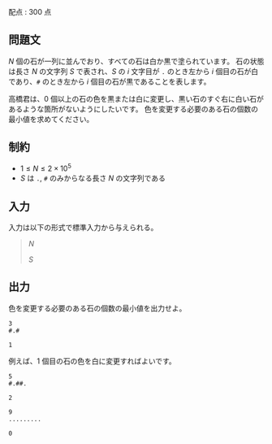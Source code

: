 配点 : $300$ 点

## 問題文

$N$ 個の石が一列に並んでおり、すべての石は白か黒で塗られています。
石の状態は長さ $N$ の文字列 $S$ で表され、$S$ の $i$ 文字目が  `.` のとき左から $i$ 個目の石が白であり、`#` のとき左から $i$ 個目の石が黒であることを表します。

高橋君は、$0$ 個以上の石の色を黒または白に変更し、黒い石のすぐ右に白い石があるような箇所がないようにしたいです。
色を変更する必要のある石の個数の最小値を求めてください。

## 制約

- $1 \leq N \leq 2\times 10^5$
- $S$ は `.`, `#` のみからなる長さ $N$ の文字列である

## 入力

入力は以下の形式で標準入力から与えられる。

> $N$
> 
> $S$

## 出力

色を変更する必要のある石の個数の最小値を出力せよ。

```input1
3
#.#
```

```output1
1
```

例えば、$1$ 個目の石の色を白に変更すればよいです。

```input2
5
#.##.
```

```output2
2
```

```input3
9
.........
```

```output3
0
```
